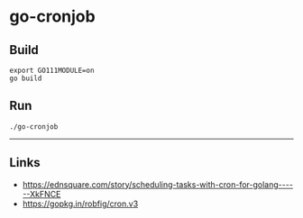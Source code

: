 
# go-cronjob

## Build
```
export GO111MODULE=on
go build
```

## Run
```
./go-cronjob
```

---

## Links

* https://ednsquare.com/story/scheduling-tasks-with-cron-for-golang------XkFNCE
* https://gopkg.in/robfig/cron.v3
